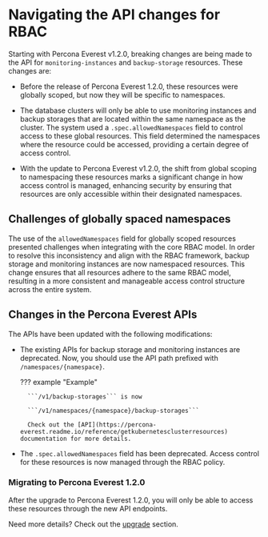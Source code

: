 # Navigating the API changes for RBAC

Starting with Percona Everest v1.2.0, breaking changes are being made to the API for `monitoring-instances` and `backup-storage` resources. These changes are:

- Before the release of Percona Everest 1.2.0, these resources were globally scoped, but now they will be specific to namespaces. 

- The database clusters will only be able to use monitoring instances and backup storages that are located within the same namespace as the cluster. The system used a `.spec.allowedNamespaces` field to control access to these global resources. This field determined the namespaces where the resource could be accessed, providing a certain degree of access control.

- With the update to Percona Everest v1.2.0, the shift from global scoping to namespacing these resources marks a significant change in how access control is managed, enhancing security by ensuring that resources are only accessible within their designated namespaces.

## Challenges of globally spaced namespaces

The use of the `allowedNamespaces` field for globally scoped resources presented challenges when integrating with the core RBAC model. In order to resolve this inconsistency and align with the RBAC framework, backup storage and monitoring instances are now namespaced resources. This change ensures that all resources adhere to the same RBAC model, resulting in a more consistent and manageable access control structure across the entire system.

##  Changes in the Percona Everest APIs

The APIs have been updated with the following modifications:

- The existing APIs for backup storage and monitoring instances are deprecated. Now, you should use the API path prefixed with `/namespaces/{namespace}`.

    ??? example "Example"

        ```/v1/backup-storages``` is now

        ```/v1/namespaces/{namespace}/backup-storages```

        Check out the [API](https://percona-everest.readme.io/reference/getkubernetesclusterresources) documentation for more details.

- The `.spec.allowedNamespaces` field has been deprecated. Access control for these resources is now managed through the RBAC policy.

### Migrating to Percona Everest 1.2.0

After the upgrade to Percona Everest 1.2.0, you will only be able to access these resources through the new API endpoints.

Need more details? Check out the [upgrade](../upgrade_with_cli.md#upgrading-to-percona-everest-120) section.





